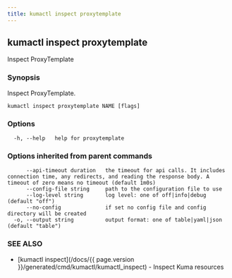 ```yaml
---
title: kumactl inspect proxytemplate
---
```

## kumactl inspect proxytemplate

Inspect ProxyTemplate

### Synopsis

Inspect ProxyTemplate.

```
kumactl inspect proxytemplate NAME [flags]
```

### Options

```
  -h, --help   help for proxytemplate
```

### Options inherited from parent commands

```
      --api-timeout duration   the timeout for api calls. It includes connection time, any redirects, and reading the response body. A timeout of zero means no timeout (default 1m0s)
      --config-file string     path to the configuration file to use
      --log-level string       log level: one of off|info|debug (default "off")
      --no-config              if set no config file and config directory will be created
  -o, --output string          output format: one of table|yaml|json (default "table")
```

### SEE ALSO

* [kumactl inspect](/docs/{{ page.version }}/generated/cmd/kumactl/kumactl_inspect)	 - Inspect Kuma resources

